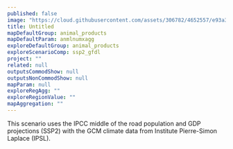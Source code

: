 ```yaml
---
published: false
image: "https://cloud.githubusercontent.com/assets/306782/4652557/e93a31b6-54a5-11e4-8b7c-4d0bc8241a57.jpg"
title: Untitled
mapDefaultGroup: animal_products
mapDefaultParam: anmlnumxagg
exploreDefaultGroup: animal_products
exploreScenarioComp: ssp2_gfdl
project: ""
related: null
outputsCommodShow: null
outputsNonCommodShow: null
mapParam: null
exploreRegAgg: ""
exploreRegionValue: ""
mapAggregation: ""
---
```



This scenario uses the IPCC middle of the road population and GDP projections (SSP2) with the GCM climate data from Institute Pierre-Simon Laplace (IPSL).
